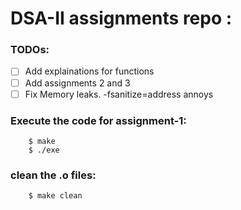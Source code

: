 # DSA-II assignments repo :
### TODOs:
- [ ] Add explainations for functions
- [ ] Add assignments 2 and 3
- [ ] Fix Memory leaks. -fsanitize=address annoys
   
### Execute the code for assignment-1:
```
    $ make
    $ ./exe
```
### clean the .o files:
```
    $ make clean
```
